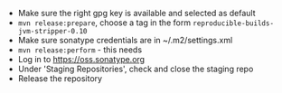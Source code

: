 * Make sure the right gpg key is available and selected as default
* `mvn release:prepare`, choose a tag in the form `reproducible-builds-jvm-stripper-0.10`
* Make sure sonatype credentials are in ~/.m2/settings.xml
* `mvn release:perform` - this needs 
* Log in to https://oss.sonatype.org
* Under 'Staging Repositories', check and close the staging repo
* Release the repository
